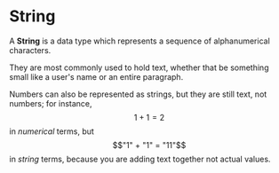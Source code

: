 # String

A **String** is a data type which represents a sequence of alphanumerical characters.

They are most commonly used to hold text, whether that be something small like a user's name or an entire paragraph.

Numbers can also be represented as strings, but they are still text, not numbers; for instance, $$1 + 1 = 2$$ in _numerical_ terms, but $$"1" + "1" = "11"$$ in _string_ terms, because you are adding text together not actual values.

